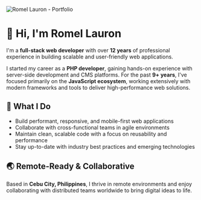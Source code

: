 ![Romel Lauron - Portfolio](https://romellauron.com/assets/images/og-image.png "Romel Lauron - Portfolio")

# 👋 Hi, I'm Romel Lauron

I'm a **full-stack web developer** with over **12 years** of professional experience in building scalable and user-friendly web applications.

I started my career as a **PHP developer**, gaining hands-on experience with server-side development and CMS platforms. For the past **9+ years**, I've focused primarily on the **JavaScript ecosystem**, working extensively with modern frameworks and tools to deliver high-performance web solutions.


## 🧠 What I Do

- Build performant, responsive, and mobile-first web applications
- Collaborate with cross-functional teams in agile environments  
- Maintain clean, scalable code with a focus on reusability and performance  
- Stay up-to-date with industry best practices and emerging technologies  


## 🌏 Remote-Ready & Collaborative

Based in **Cebu City, Philippines**, I thrive in remote environments and enjoy collaborating with distributed teams worldwide to bring digital ideas to life.
